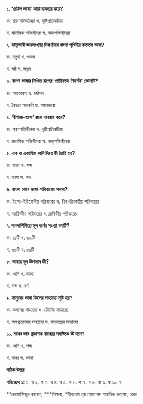 **১. ‘ব্রেইল ভাষা’ কারা ব্যবহার করে?**

ক. শ্রবণশক্তিহীনরা খ. দৃষ্টিপ্রতিবন্ধীরা

গ. মানসিক শক্তিহীনরা ঘ. বাক্​শক্তিহীনরা

**২. মাতৃভাষী জনসংখ্যার দিক দিয়ে বাংলা পৃথিবীর কততম ভাষা?**

ক. চতুর্থ খ. পঞ্চম

গ. ষষ্ঠ ঘ. সপ্তম

**৩. বাংলা ভাষার লিখিত রূপের ‘প্রাচীনতম নিদর্শন’ কোনটি?**

ক. মহাভারত খ. চর্যাপদ

গ. বৈষ্ণব পদাবলি ঘ. মঙ্গলকাব্য

**৪. ‘ইশারা–ভাষা’ কারা ব্যবহার করে?**

ক. শ্রবণশক্তিহীনরা খ. দৃষ্টিপ্রতিবন্ধীরা

গ. মানসিক শক্তিহীনরা ঘ. বাক্​শক্তিহীনরা

**৫. এক বা একাধিক ধ্বনি দিয়ে কী তৈরি হয়?**

ক. বাক্য খ. শব্দ 

গ. ভাষা ঘ. পদ

**৬. বাংলা কোন ভাষা-পরিবারের সদস্য?**

ক. ইন্দো-ইউরোপীয় পরিবারের খ. চীন-তিব্বতীয় পরিবারের

গ. আফ্রিকীয় পরিবারের ঘ. দ্রাবিড়ীয় পরিবারের

**৭. বাংলালিপিতে মূল বর্ণের সংখ্যা কয়টি?**

ক. ১১টি খ. ৩৯টি

গ. ৫০টি ঘ. ৫১টি

**৮. ভাষার মূল উপাদান কী?**

ক. ধ্বনি খ. বাক্য

গ. শব্দ ঘ. বর্ণ

**৯. মানুষের ভাষা কিসের সাহায্যে সৃষ্টি হয়?**

ক. কলমের সাহায্যে খ. ঠোঁটের সাহায্যে

গ. অঙ্গপ্রত্যঙ্গের সাহায্যে ঘ. বাগ্​যন্ত্রের সাহায্যে

**১০. মনেব ভাব প্রকাশক বাক্যের সমষ্টিকে কী বলে?**

ক. ধ্বনি খ. শব্দ

গ. বাক্য ঘ. ভাষা

**সঠিক উত্তর**

**পরিচ্ছেদ ১:** ১. খ ২. গ ৩. খ ৪. ঘ ৫. খ ৬. ক ৭. গ ৮. ক ৯. ঘ ১০. ঘ

**মোস্তাফিজুর রহমান, ***শিক্ষক, *বীরশ্রেষ্ঠ নূর মোহাম্মদ পাবলিক কলেজ, ঢাকা
